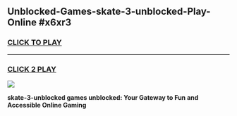 
## Unblocked-Games-skate-3-unblocked-Play-Online #x6xr3
<h3>
<a href="https://news.freeplayer.one?title=skate-3-unblocked&ref=3">CLICK TO PLAY</a></h3>
<hr>

<h3>
<a href="https://news.freeplayer.one?title=skate-3-unblocked&ref=3">CLICK 2 PLAY</a>
  
</h3>

<a href="https://news.freeplayer.one?title=skate-3-unblocked&ref=3"><img src="https://clearcache.store/games.png"></a>


**skate-3-unblocked games unblocked: Your Gateway to Fun and Accessible Online Gaming**
